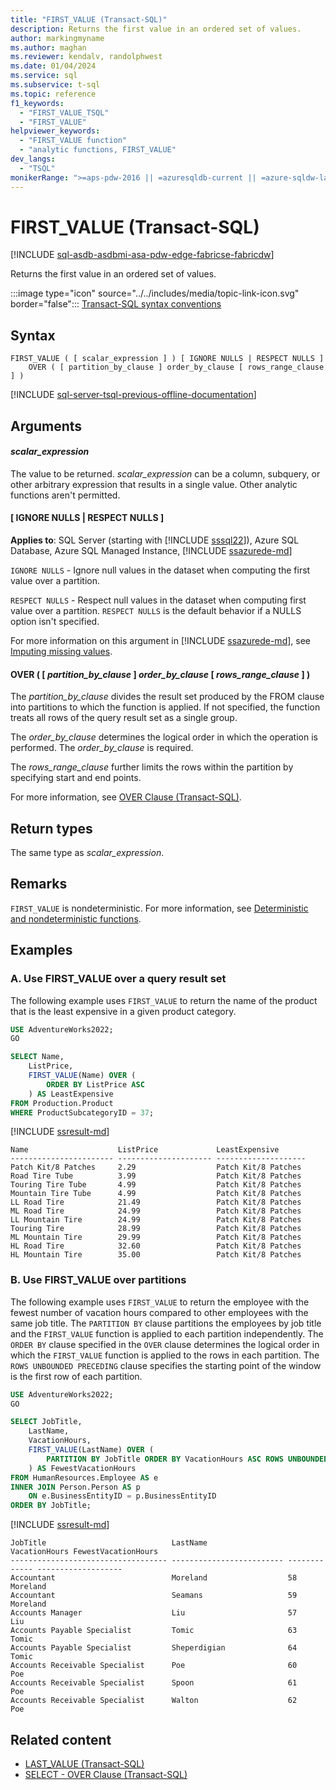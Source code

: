 ```yaml
---
title: "FIRST_VALUE (Transact-SQL)"
description: Returns the first value in an ordered set of values.
author: markingmyname
ms.author: maghan
ms.reviewer: kendalv, randolphwest
ms.date: 01/04/2024
ms.service: sql
ms.subservice: t-sql
ms.topic: reference
f1_keywords:
  - "FIRST_VALUE_TSQL"
  - "FIRST_VALUE"
helpviewer_keywords:
  - "FIRST_VALUE function"
  - "analytic functions, FIRST_VALUE"
dev_langs:
  - "TSQL"
monikerRange: ">=aps-pdw-2016 || =azuresqldb-current || =azure-sqldw-latest || >=sql-server-2016 || >=sql-server-linux-2017 || =azuresqldb-mi-current || =fabric"
---
```

# FIRST_VALUE (Transact-SQL)

[!INCLUDE [sql-asdb-asdbmi-asa-pdw-edge-fabricse-fabricdw](../../includes/applies-to-version/sql-asdb-asdbmi-asa-pdw-edge-fabricse-fabricdw.md)]

Returns the first value in an ordered set of values.

:::image type="icon" source="../../includes/media/topic-link-icon.svg" border="false"::: [Transact-SQL syntax conventions](../../t-sql/language-elements/transact-sql-syntax-conventions-transact-sql.md)

## Syntax

```syntaxsql
FIRST_VALUE ( [ scalar_expression ] ) [ IGNORE NULLS | RESPECT NULLS ]
    OVER ( [ partition_by_clause ] order_by_clause [ rows_range_clause ] )
```

[!INCLUDE [sql-server-tsql-previous-offline-documentation](../../includes/sql-server-tsql-previous-offline-documentation.md)]

## Arguments

#### *scalar_expression*

The value to be returned. *scalar_expression* can be a column, subquery, or other arbitrary expression that results in a single value. Other analytic functions aren't permitted.

#### [ IGNORE NULLS | RESPECT NULLS ]

**Applies to**: SQL Server (starting with [!INCLUDE [sssql22](../../includes/sssql22-md.md)]), Azure SQL Database, Azure SQL Managed Instance, [!INCLUDE [ssazurede-md](../../includes/ssazurede-md.md)]

`IGNORE NULLS` - Ignore null values in the dataset when computing the first value over a partition.

`RESPECT NULLS` - Respect null values in the dataset when computing first value over a partition. `RESPECT NULLS` is the default behavior if a NULLS option isn't specified.

For more information on this argument in [!INCLUDE [ssazurede-md](../../includes/ssazurede-md.md)], see [Imputing missing values](/azure/azure-sql-edge/imputing-missing-values/).

#### OVER ( [ *partition_by_clause* ] *order_by_clause* [ *rows_range_clause* ] )

The *partition_by_clause* divides the result set produced by the FROM clause into partitions to which the function is applied. If not specified, the function treats all rows of the query result set as a single group.

The *order_by_clause* determines the logical order in which the operation is performed. The *order_by_clause* is required.

The *rows_range_clause* further limits the rows within the partition by specifying start and end points.

For more information, see [OVER Clause (Transact-SQL)](../queries/select-over-clause-transact-sql.md).

## Return types

The same type as *scalar_expression*.

## Remarks

`FIRST_VALUE` is nondeterministic. For more information, see [Deterministic and nondeterministic functions](../../relational-databases/user-defined-functions/deterministic-and-nondeterministic-functions.md).

## Examples

### A. Use FIRST_VALUE over a query result set

The following example uses `FIRST_VALUE` to return the name of the product that is the least expensive in a given product category.

```sql
USE AdventureWorks2022;
GO

SELECT Name,
    ListPrice,
    FIRST_VALUE(Name) OVER (
        ORDER BY ListPrice ASC
    ) AS LeastExpensive
FROM Production.Product
WHERE ProductSubcategoryID = 37;
```

[!INCLUDE [ssresult-md](../../includes/ssresult-md.md)]

```output
Name                    ListPrice             LeastExpensive
----------------------- --------------------- --------------------
Patch Kit/8 Patches     2.29                  Patch Kit/8 Patches
Road Tire Tube          3.99                  Patch Kit/8 Patches
Touring Tire Tube       4.99                  Patch Kit/8 Patches
Mountain Tire Tube      4.99                  Patch Kit/8 Patches
LL Road Tire            21.49                 Patch Kit/8 Patches
ML Road Tire            24.99                 Patch Kit/8 Patches
LL Mountain Tire        24.99                 Patch Kit/8 Patches
Touring Tire            28.99                 Patch Kit/8 Patches
ML Mountain Tire        29.99                 Patch Kit/8 Patches
HL Road Tire            32.60                 Patch Kit/8 Patches
HL Mountain Tire        35.00                 Patch Kit/8 Patches
```

### B. Use FIRST_VALUE over partitions

The following example uses `FIRST_VALUE` to return the employee with the fewest number of vacation hours compared to other employees with the same job title. The `PARTITION BY` clause partitions the employees by job title and the `FIRST_VALUE` function is applied to each partition independently. The `ORDER BY` clause specified in the `OVER` clause determines the logical order in which the `FIRST_VALUE` function is applied to the rows in each partition. The `ROWS UNBOUNDED PRECEDING` clause specifies the starting point of the window is the first row of each partition.

```sql
USE AdventureWorks2022;
GO

SELECT JobTitle,
    LastName,
    VacationHours,
    FIRST_VALUE(LastName) OVER (
        PARTITION BY JobTitle ORDER BY VacationHours ASC ROWS UNBOUNDED PRECEDING
    ) AS FewestVacationHours
FROM HumanResources.Employee AS e
INNER JOIN Person.Person AS p
    ON e.BusinessEntityID = p.BusinessEntityID
ORDER BY JobTitle;
```

[!INCLUDE [ssresult-md](../../includes/ssresult-md.md)]

```output
JobTitle                            LastName                  VacationHours FewestVacationHours
----------------------------------- ------------------------- ------------- -------------------
Accountant                          Moreland                  58            Moreland
Accountant                          Seamans                   59            Moreland
Accounts Manager                    Liu                       57            Liu
Accounts Payable Specialist         Tomic                     63            Tomic
Accounts Payable Specialist         Sheperdigian              64            Tomic
Accounts Receivable Specialist      Poe                       60            Poe
Accounts Receivable Specialist      Spoon                     61            Poe
Accounts Receivable Specialist      Walton                    62            Poe
```

## Related content

- [LAST_VALUE (Transact-SQL)](last-value-transact-sql.md)
- [SELECT - OVER Clause (Transact-SQL)](../queries/select-over-clause-transact-sql.md)
